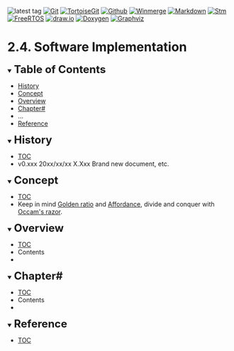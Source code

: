 ![latest tag](https://img.shields.io/github/v/tag/gtuja/CSC_MS.svg?color=brightgreen)
[![Git](https://img.shields.io/badge/Git-brightgreen?style=flat&logo=Git&logoColor=%23F05032&labelColor=white)](https://git-scm.com/)
[![TortoiseGit](https://img.shields.io/badge/TortoiseGit-brightgreen?style=flat)](https://tortoisegit.org/)
[![Github](https://img.shields.io/badge/Github-brightgreen?style=flat&logo=github&logoColor=%23181717&labelColor=white)](https://github.com/)
[![Winmerge](https://img.shields.io/badge/Winmerge-brightgreen?style=flat
)](https://winmerge.org/)
[![Markdown](https://img.shields.io/badge/Markdown-brightgreen?style=flat&logo=markdown&logoColor=%23000000&labelColor=white)](https://daringfireball.net/projects/markdown/)
[![Stm](https://img.shields.io/badge/Stm-brightgreen?style=flat&logo=stmicroelectronics&logoColor=%2303234B&labelColor=white)](https://www.st.com/en/development-tools/stm32cubeide.html)
[![FreeRTOS](https://img.shields.io/badge/FreeRTOS-brightgreen?style=flat)](https://www.freertos.org/)
[![draw.io](https://img.shields.io/badge/Drawio-brightgreen?style=flat&logo=diagramsdotnet&logoColor=%23F08705&labelColor=white)](https://app.diagrams.net/)
[![Doxygen](https://img.shields.io/badge/Doxygen-brightgreen?style=flat)](https://www.doxygen.nl/)
[![Graphviz](https://img.shields.io/badge/Graphviz-brightgreen?style=flat)](https://graphviz.org/)

# 2.4. Software Implementation

<div id="toc"></div>
<details open>
<summary><font size="5"><b>Table of Contents</b></font></summary>

- [History](#history)
- [Concept](#Concept)
- [Overview](#Overview)
- [Chapter#](#Chapter#)
- ...
- [Reference](#Reference)

</details>

<div id="history"></div>
<details open>
<summary><font size="5"><b>History</b></font></summary> 

- [TOC](#toc)<br>
- v0.xxx 20xx/xx/xx X.Xxx Brand new document, etc.

</details>

<div id="Concept"></div>
<details open>
<summary><font size="5"><b>Concept</b></font></summary>

- [TOC](#toc)<br>
- Keep in mind [Golden ratio](https://en.m.wikipedia.org/wiki/Golden_ratio) and [Affordance](https://en.m.wikipedia.org/wiki/Affordance), divide and conquer with [Occam's razor](https://en.m.wikipedia.org/wiki/Occam%27s_razor). 

</details>

<div id="Overview"></div>
<details open>
<summary><font size="5"><b>Overview</b></font></summary>

- [TOC](#toc)<br>
- Contents
- 

</details>

<div id="Chapter#"></div>
<details open>
<summary><font size="5"><b>Chapter#</b></font></summary>

- [TOC](#toc)<br>
- Contents
- 

</details>

<div id="Reference"></div>
<details open>
<summary><font size="5"><b>Reference</b></font></summary>

- [TOC](#toc)<br>

</details>
